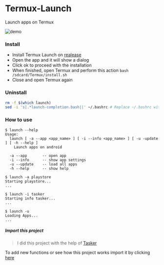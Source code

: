 # Termux-Launch
Launch apps on Termux

![demo](https://j.gifs.com/mqZP5E.gif?download=true)

### Install

- Install Termux Launch on [realease](https://github.com/GlitchYou/termux-launch/releases/tag/1.0)
- Open the app and it will show a dialog
- Click ok to proceed with the installation
- When finished, open Termux and perform this action `bash /sdcard/Termux/install.sh`
- Close and open Termux again

### Uninstall

```bash
rm -f $(which launch)
sed -i 's|.*launch-completion.bash||' ~/.bashrc # Replace ~/.bashrc with your shell's config file
```

### How to use

    $ launch --help
    Usage:
      launch [ -a --app <app_name> ] [ -i --info <app_name> ] [ -u -update ] [ -h --help ]
        Launch apps on android
      
      -a --app       -- open app
      -i --info      -- show app settings
      -u --update    -- load all apps
      -h --help      -- show help
 
    $ launch -a playstore
    Starting playstore...
    ...

    $ launch -i tasker
    Starting info tasker...
    ...

    $ launch -u
    Loading Apps...
    ...

##### Import this project

> I did this project with the help of [Tasker](https://play.google.com/store/apps/details?id=net.dinglisch.android.taskerm)

To add new functions or see how this project works import it by clicking [here](https://taskernet.com/shares/?user=AS35m8lZFkvcWqyrgtPNlB2Mh52ouETCHLjBo4o18oCQ0xa81fNP%2Fw5ZsXNm7UpARlC3g9C%2BsFR3pw%3D%3D&id=Project%3ATermux%3ALaunch)
